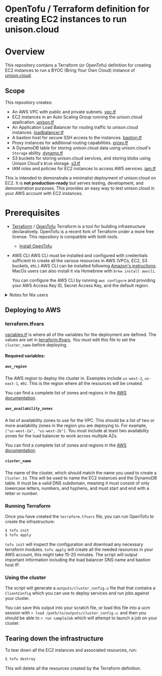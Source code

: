 # OpenTofu / Terraform definition for creating EC2 instances to run unison.cloud

# Overview

This repository contains a Terraform (or OpenTofu) definition for creating EC2 instances to run a BYOC (Bring Your Own Cloud) instance of [unison.cloud](https://unison.cloud).

## Scope

This repository creates:

- An AWS VPC with public and private subnets. [vpc.tf](vpc.tf)
- EC2 instances in an Auto Scaling Group running the unison.cloud application. [unison.tf](unison.tf)
- An Application Load Balancer for routing traffic to unison.cloud instances. [loadbalancer.tf](loadbalancer.tf)
- A bastion host for secure SSH access to the instances. [bastion.tf](bastion.tf)
- Proxy instances for additional routing capabilities. [proxy.tf](proxy.tf)
- A DynamoDB table for storing unison.cloud data using unison.cloud's `Storage` ability. [dynamo.tf](dynamo.tf)
- S3 buckets for storing unison.cloud services, and storing blobs using Unison Cloud's `Blob` storage. [s3.tf](s3.tf)
- IAM roles and policies for EC2 instances to access AWS services. [iam.tf](iam.tf)

This is intended to demonstrate a minimalist deployment of unison.cloud on EC2. It is **not production-ready** but serves testing, development, and demonstration purposes. This provides an easy way to test unison.cloud in your AWS account with EC2 instances.

# Prerequisites

- [Terraform](https://www.terraform.io) / [OpenTofu](https://opentofu.org)
    Terraform is a tool for building infrastructure declaratively. OpenTofu is a recent fork of Terraform under a more free license. This repository is compatible with both tools.

    * [Install OpenTofu](https://opentofu.org/docs/intro/install/)

- AWS CLI
    AWS CLI must be installed and configured with credentials sufficient to create all the various resources in AWS (VPCs, EC2, S3 buckets, etc.) AWS CLI can be installed following [Amazon's instructions](https://docs.aws.amazon.com/cli/latest/userguide/getting-started-install.html#getting-started-install-instructions). MacOs users can also install it via Homebrew with `brew install awscli`.

    You can configure the AWS CLI by running `aws configure` and providing your AWS Access Key ID, Secret Access Key, and the default region.

<details>
<summary>Notes for Nix users</summary>
## Nix

If you use [Nix](https://nixos.org), there is a nix flake definition that installs OpenTofu and aws cli. You can launch a shell with all the tools by running `nix develop #eks` in the parent directory, or use [direnv](https://direnv.net/) with `use flake #eks` in a `.envrc` file to automatically load the environment when you `cd` into the directory.
</details>

## Deploying to AWS

### terraform.tfvars

[variables.tf](variables.tf) is where all of the variables for the deployment are defined. The values are set in [terraform.tfvars](terraform.tfvars). *You must* edit this file to set the `cluster_name` before deploying.

#### Required variables:

##### `aws_region`

The AWS region to deploy the cluster in. Examples include `us-west-2`, `us-east-1`, etc. This is the region where all the resources will be created.

You can find a complete list of zones and regions in the [AWS documentation](https://docs.aws.amazon.com/global-infrastructure/latest/regions/aws-availability-zones.html).

##### `aws_availability_zones`

A list of availability zones to use for the VPC. This should be a list of two or more availability zones in the region you are deploying to. For example, `["us-west-2a", "us-west-2b"]`. You must include at least two availability zones for the load balancer to work across multiple AZs.

You can find a complete list of zones and regions in the [AWS documentation](https://docs.aws.amazon.com/global-infrastructure/latest/regions/aws-availability-zones.html).

##### `cluster_name`

The name of the cluster, which should match the name you used to create a `Cluster.Id`. This will be used to name the EC2 instances and the DynamoDB table. It must be a valid DNS subdomain, meaning it must consist of only lowercase letters, numbers, and hyphens, and must start and end with a letter or number.

### Running Terraform

Once you have created the `terraform.tfvars` file, you can run OpenTofu to create the infrastructure:

```bash
$ tofu init
$ tofu apply
```

`tofu init` will inspect the configuration and download any necessary terraform modules.
`tofu apply` will create all the needed resources in your AWS account, this might take 15-20 minutes. The script will output important information including the load balancer DNS name and bastion host IP.

### Using the cluster
The script will generate a `outputs/cluster_config.u` file that that contains a `ClientConfig` which you can use to deploy services and run jobs against your cluster. 

You can save this output into your scratch file, or load this file into a ucm session with `> load /path/to/outputs/cluster_config.u`. and then you should be able to `> run sampleJob` which will attempt to launch a job on your cluster.

## Tearing down the infrastructure

To tear down all the EC2 instances and associated resources, run:

```bash
$ tofu destroy
```

This will delete all the resources created by the Terraform definition.

